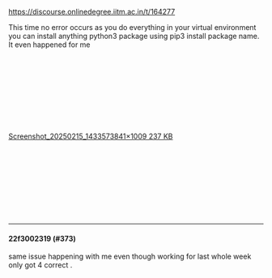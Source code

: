 https://discourse.onlinedegree.iitm.ac.in/t/164277

This time no error occurs as you do everything in your virtual environment you can install anything python3 package using pip3 install package name.<br/>
It even happened for me</p>
<p><div class="lightbox-wrapper"><a class="lightbox" data-download-href="/uploads/short-url/37CTgqCCMcH8aqhG6ZxcO9HICyE.png?dl=1" href="https://europe1.discourse-cdn.com/flex013/uploads/iitm/original/3X/1/5/15e33e0ab5319a089a3cf734a66b3318dc7d08ac.png" rel="noopener nofollow ugc" title="Screenshot_20250215_143357"><div class="meta"><svg aria-hidden="true" class="fa d-icon d-icon-far-image svg-icon"><use href="#far-image"></use></svg><span class="filename">Screenshot_20250215_143357</span><span class="informations">3841×1009 237 KB</span><svg aria-hidden="true" class="fa d-icon d-icon-discourse-expand svg-icon"><use href="#discourse-expand"></use></svg></div></a></div></p><hr>

<h4>22f3002319 (#373)</h4>
<p>same issue happening with me even though working for last whole week only got 4 correct .